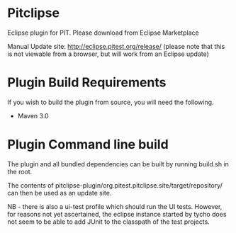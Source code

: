 Pitclipse
=========

Eclipse plugin for PIT.  Please download from Eclipse Marketplace


Manual Update site: http://eclipse.pitest.org/release/ (please note that this is not viewable from a browser, but will work from an Eclipse update)



Plugin Build Requirements
=========================
If you wish to build the plugin from source, you will need the following.

* Maven 3.0

Plugin Command line build
=========================

The plugin and all bundled dependencies can be built by running build.sh in the root.

The contents of pitclipse-plugin/org.pitest.pitclipse.site/target/repository/ can then be used as an update site.

NB - there is also a ui-test profile which should run the UI tests.  However, for reasons not yet ascertained, the eclipse instance started by tycho does not seem to be able to add JUnit to the classpath of the test projects.